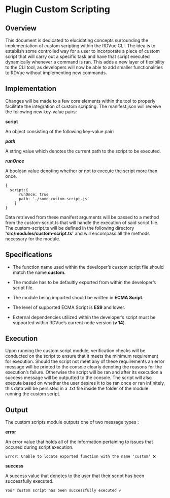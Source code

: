 # Plugin Custom Scripting

## Overview

This document is dedicated to elucidating concepts surrounding the implementation of custom scripting within the RDVue CLI. The idea is to establish some controlled way for a user to incorporate a piece of custom script that will carry out a specific task and have that script executed dynamically whenever a command is ran. This adds a new layer of flexibility to the CLI tool, as developers will now be able to add smaller functionalities to RDVue without implementing new commands.

## Implementation

Changes will be made to a few core elements within the tool to properly facilitate the integration of custom scripting. The manifest.json will receive the following new key-value pairs:

**script**

An object consisting of the following key-value pair:

_**path**_

A string value which denotes the current path to the script to be executed.

_**runOnce**_

A boolean value denoting whether or not to execute the script more than once.

```
{
  script:{
      runOnce: true
      path: './some-custom-script.js'
    }
}
```

Data retrieved from these manifest arguments will be passed to a method from the custom-script.ts that will handle the execution of said script file. The custom-script.ts will be defined in the following directory **'src/modules/custom-script.ts'** and will encompass all the methods necessary for the module.

## Specifications

*   The function name used within the developer’s custom script file should match the name **custom.**
    
*   The module has to be defaultly exported from within the developer’s script file.
    
*   The module being imported should be written in **ECMA Script**.
    
*   The level of supported ECMA Script is **ES9** and lower.
    
*   External dependencies utilized within the developer’s script must be supported within RDVue’s current node version (**v 14**).
    

## Execution

Upon running the custom script module, verification checks will be conducted on the script to ensure that it meets the minimum requirement for execution. Should the script not meet any of these requirements an error message will be printed to the console clearly denoting the reasons for the execution’s failure. Otherwise the script will be ran and after its execution a success message will be outputted to the console. The script will also execute based on whether the user desires it to be ran once or ran infinitely, this data will be persisted in a .txt file inside the folder of the module running the custom script.

## Output

The custom scripts module outputs one of two message types :

**error**

An error value that holds all of the information pertaining to issues that occured during script execution.

```
Error: Unable to locate exported function with the name 'custom' ❌
```

**success**

A success value that denotes to the user that their script has been successfully executed.

```
Your custom script has been successfully executed ✔️ 
```